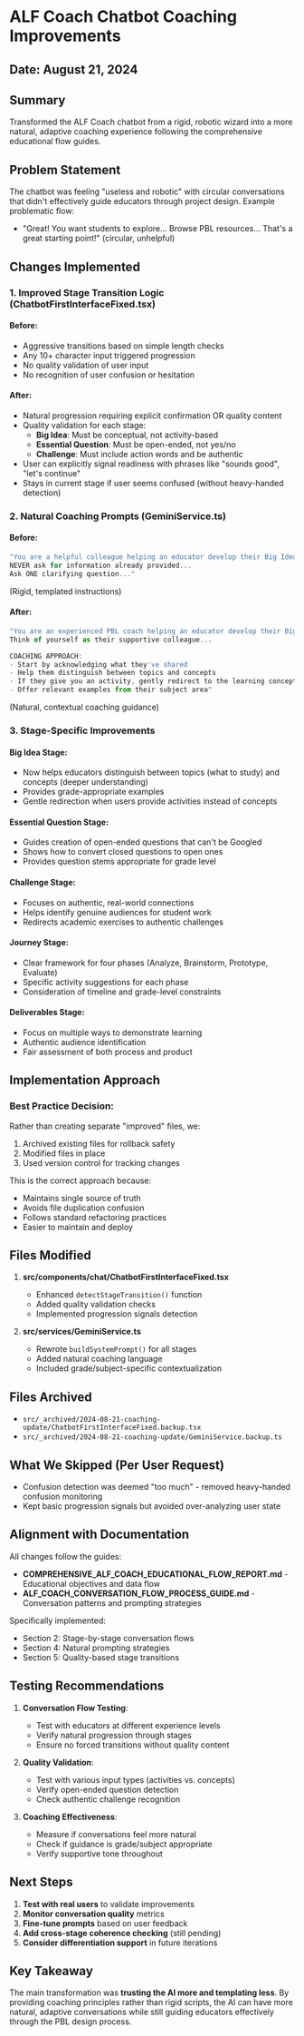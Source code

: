 # ALF Coach Chatbot Coaching Improvements
## Date: August 21, 2024

## Summary
Transformed the ALF Coach chatbot from a rigid, robotic wizard into a more natural, adaptive coaching experience following the comprehensive educational flow guides.

## Problem Statement
The chatbot was feeling "useless and robotic" with circular conversations that didn't effectively guide educators through project design. Example problematic flow:
- "Great! You want students to explore... Browse PBL resources... That's a great starting point!" (circular, unhelpful)

## Changes Implemented

### 1. **Improved Stage Transition Logic** (ChatbotFirstInterfaceFixed.tsx)

#### Before:
- Aggressive transitions based on simple length checks
- Any 10+ character input triggered progression
- No quality validation of user input
- No recognition of user confusion or hesitation

#### After:
- Natural progression requiring explicit confirmation OR quality content
- Quality validation for each stage:
  - **Big Idea**: Must be conceptual, not activity-based
  - **Essential Question**: Must be open-ended, not yes/no
  - **Challenge**: Must include action words and be authentic
- User can explicitly signal readiness with phrases like "sounds good", "let's continue"
- Stays in current stage if user seems confused (without heavy-handed detection)

### 2. **Natural Coaching Prompts** (GeminiService.ts)

#### Before:
```typescript
"You are a helpful colleague helping an educator develop their Big Idea...
NEVER ask for information already provided...
Ask ONE clarifying question..."
```
(Rigid, templated instructions)

#### After:
```typescript
"You are an experienced PBL coach helping an educator develop their Big Idea. 
Think of yourself as their supportive colleague...

COACHING APPROACH:
- Start by acknowledging what they've shared
- Help them distinguish between topics and concepts
- If they give you an activity, gently redirect to the learning concept
- Offer relevant examples from their subject area"
```
(Natural, contextual coaching guidance)

### 3. **Stage-Specific Improvements**

#### Big Idea Stage:
- Now helps educators distinguish between topics (what to study) and concepts (deeper understanding)
- Provides grade-appropriate examples
- Gentle redirection when users provide activities instead of concepts

#### Essential Question Stage:
- Guides creation of open-ended questions that can't be Googled
- Shows how to convert closed questions to open ones
- Provides question stems appropriate for grade level

#### Challenge Stage:
- Focuses on authentic, real-world connections
- Helps identify genuine audiences for student work
- Redirects academic exercises to authentic challenges

#### Journey Stage:
- Clear framework for four phases (Analyze, Brainstorm, Prototype, Evaluate)
- Specific activity suggestions for each phase
- Consideration of timeline and grade-level constraints

#### Deliverables Stage:
- Focus on multiple ways to demonstrate learning
- Authentic audience identification
- Fair assessment of both process and product

## Implementation Approach

### Best Practice Decision:
Rather than creating separate "improved" files, we:
1. Archived existing files for rollback safety
2. Modified files in place
3. Used version control for tracking changes

This is the correct approach because:
- Maintains single source of truth
- Avoids file duplication confusion
- Follows standard refactoring practices
- Easier to maintain and deploy

## Files Modified

1. **src/components/chat/ChatbotFirstInterfaceFixed.tsx**
   - Enhanced `detectStageTransition()` function
   - Added quality validation checks
   - Implemented progression signals detection

2. **src/services/GeminiService.ts**
   - Rewrote `buildSystemPrompt()` for all stages
   - Added natural coaching language
   - Included grade/subject-specific contextualization

## Files Archived
- `src/_archived/2024-08-21-coaching-update/ChatbotFirstInterfaceFixed.backup.tsx`
- `src/_archived/2024-08-21-coaching-update/GeminiService.backup.ts`

## What We Skipped (Per User Request)
- Confusion detection was deemed "too much" - removed heavy-handed confusion monitoring
- Kept basic progression signals but avoided over-analyzing user state

## Alignment with Documentation

All changes follow the guides:
- **COMPREHENSIVE_ALF_COACH_EDUCATIONAL_FLOW_REPORT.md** - Educational objectives and data flow
- **ALF_COACH_CONVERSATION_FLOW_PROCESS_GUIDE.md** - Conversation patterns and prompting strategies

Specifically implemented:
- Section 2: Stage-by-stage conversation flows
- Section 4: Natural prompting strategies
- Section 5: Quality-based stage transitions

## Testing Recommendations

1. **Conversation Flow Testing**:
   - Test with educators at different experience levels
   - Verify natural progression through stages
   - Ensure no forced transitions without quality content

2. **Quality Validation**:
   - Test with various input types (activities vs. concepts)
   - Verify open-ended question detection
   - Check authentic challenge recognition

3. **Coaching Effectiveness**:
   - Measure if conversations feel more natural
   - Check if guidance is grade/subject appropriate
   - Verify supportive tone throughout

## Next Steps

1. **Test with real users** to validate improvements
2. **Monitor conversation quality** metrics
3. **Fine-tune prompts** based on user feedback
4. **Add cross-stage coherence checking** (still pending)
5. **Consider differentiation support** in future iterations

## Key Takeaway

The main transformation was **trusting the AI more and templating less**. By providing coaching principles rather than rigid scripts, the AI can have more natural, adaptive conversations while still guiding educators effectively through the PBL design process.